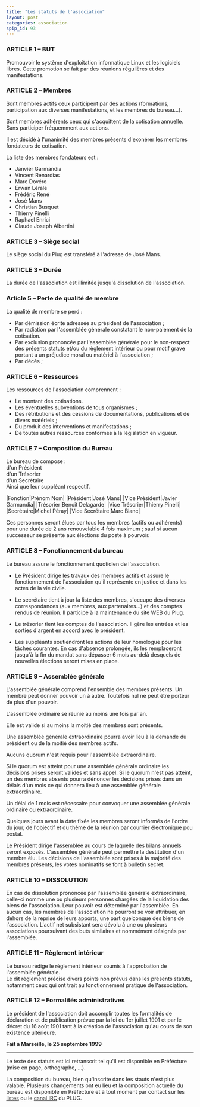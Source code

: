 ```yaml
---
title: "Les statuts de l'association"
layout: post
categories: association
spip_id: 93
---
```

### ARTICLE 1 – BUT ###

Promouvoir le système d'exploitation informatique Linux et les logiciels libres. Cette promotion se fait par des réunions régulières et des manifestations.

### ARTICLE 2 – Membres ###

Sont membres actifs ceux participent par des actions (formations, participation aux diverses manifestations, et les membres du bureau...).

Sont membres adhérents ceux qui s'acquittent de la cotisation annuelle. Sans participer fréquemment aux actions.

Il est décidé à l'unanimité des membres présents d'exonérer les membres fondateurs de cotisation.

La liste des membres fondateurs est :

- Janvier Garmandia
- Vincent Renardias
- Marc Dovéro
- Erwan Lérale
- Frédéric René
- José Mans
- Christian Busquet
- Thierry Pinelli
- Raphael Enrici
- Claude Joseph Albertini

### ARTICLE 3 – Siège social ###

Le siège social du Plug est transféré à l'adresse de José Mans.

### ARTICLE 3 – Durée ###

La durée de l'association est illimitée jusqu'à dissolution de l'association.

### Article 5 – Perte de qualité de membre ###

La qualité de membre se perd :
- Par démission écrite adressée au président de l'association ;
- Par radiation par l'assemblée générale constatant le non-paiement de la cotisation.
- Par exclusion prononcée par l'assemblée générale pour le non-respect des présents statuts et/ou du règlement intérieur ou pour motif grave portant a un préjudice moral ou matériel à l'association ;
- Par décès ;

### ARTICLE 6 – Ressources ###

Les ressources de l'association comprennent :
- Le montant des cotisations.
- Les éventuelles subventions de tous organismes ;
- Des rétributions et des cessions de documentations, publications et de divers matériels ;
- Du produit des interventions et manifestations ;
- De toutes autres ressources conformes à la législation en vigueur.

### ARTICLE 7 – Composition du Bureau ###

Le bureau de compose :  
d'un Président  
d'un Trésorier  
d'un Secrétaire  
Ainsi que leur suppléant respectif.

|Fonction|Prénom Nom|
|Président|José Mans|
|Vice Président|Javier Garmandia|
|Trésorier|Benoit Delagarde|
|Vice Trésorier|Thierry Pinelli|
|Secrétaire|Michel Péray|
|Vice Secrétaire|Marc Blanc|

Ces personnes seront élues par tous les membres (actifs ou adhérents) pour une durée de 2 ans renouvelable 4 fois maximum ; sauf si aucun successeur se présente aux élections du poste à pourvoir.

### ARTICLE 8 – Fonctionnement du bureau ###

Le bureau assure le fonctionnement quotidien de l'association.

- Le Président dirige les travaux des membres actifs et assure le fonctionnement de l'association qu'il représente en justice et dans les actes de la vie civile.

- Le secrétaire tient à jour la liste des membres, s'occupe des diverses correspondances (aux membres, aux partenaires...) et des comptes rendus de réunion. Il participe à la maintenance du site WEB du Plug.

- Le trésorier tient les comptes de l'association. Il gère les entrées et les sorties d'argent en accord avec le président.

- Les suppléants soutiendront les actions de leur homologue pour les tâches courantes. En cas d'absence prolongée, ils les remplaceront jusqu'à la fin du mandat sans dépasser 6 mois au-delà desquels de nouvelles élections seront mises en place.

### ARTICLE 9 – Assemblée générale ###

L'assemblée générale comprend l'ensemble des membres présents. Un membre peut donner pouvoir un à autre. Toutefois nul ne peut être porteur de plus d'un pouvoir.

L'assemblée ordinaire se réunie au moins une fois par an.

Elle est valide si au moins la moitié des membres sont présents.

Une assemblée générale extraordinaire pourra avoir lieu à la demande du président ou de la moitié des membres actifs.

Aucuns quorum n'est requis pour l'assemblée extraordinaire.

Si le quorum est atteint pour une assemblée générale ordinaire les décisions prises seront valides et sans appel. Si le quorum n'est pas atteint, un des membres absents pourra dénoncer les décisions prises dans un délais d'un mois ce qui donnera lieu à une assemblée générale extraordinaire.

Un délai de 1 mois est nécessaire pour convoquer une assemblée générale ordinaire ou extraordinaire.


Quelques jours avant la date fixée les membres seront informés de l'ordre du jour, de l'objectif et du thème de la réunion par courrier électronique pou postal.


Le Président dirige l'assemblée au cours de laquelle des bilans annuels seront exposés. L'assemblée générale peut permettre la destitution d'un membre élu. Les décisions de l'assemblée sont prises à la majorité des membres présents, les votes nominatifs se font à bulletin secret.

### ARTICLE 10 – DISSOLUTION ###

En cas de dissolution prononcée par l'assemblée générale extraordinaire, celle-ci nomme une ou plusieurs personnes chargées de la liquidation des biens de l'association. Leur pouvoir est déterminé par l'assemblée. En aucun cas, les membres de l'association ne pourront se voir attribuer, en dehors de la reprise de leurs apports, une part quelconque des biens de l'association. L'actif net subsistant sera dévolu à une ou plusieurs associations poursuivant des buts similaires et nommément désignés par l'assemblée.

### ARTICLE 11 – Règlement intérieur ###

Le bureau rédige le règlement intérieur soumis à l'approbation de l'assemblée générale.  
Le dit règlement précise divers points non prévus dans les présents statuts, notamment ceux qui ont trait au fonctionnement pratique de l'association.

### ARTICLE 12 – Formalités administratives ###

Le président de l'association doit accomplir toutes les formalités de déclaration et de publication prévue par la loi du 1er juillet 1901 et par le décret du 16 août 1901 tant à la création de l'association qu'au cours de son existence ultérieure.

**Fait à Marseille, le 25 septembre 1999**

----
Le texte des statuts est ici retranscrit tel qu'il est disponible en Préfécture (mise en page, orthographe, ...).

La composition du bureau, bien qu'inscrite dans les stauts n'est plus valable. Plusieurs changements ont eu lieu et la composition actuelle du bureau est disponible en Préfécture et à tout moment par contact sur les [listes](rub4) ou le [canal IRC](art16) du PLUG.